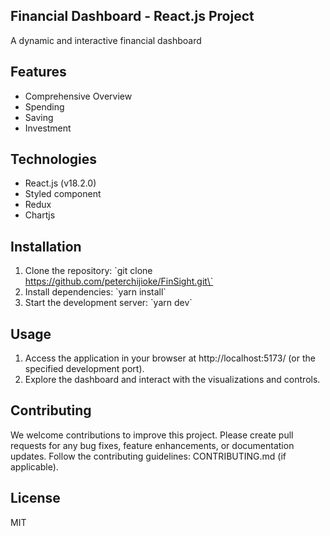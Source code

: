 
## Financial Dashboard - React.js Project

A dynamic and interactive financial dashboard

## Features

* Comprehensive Overview
* Spending
* Saving
* Investment

## Technologies

* React.js (v18.2.0)
* Styled component
* Redux
* Chartjs 

## Installation

1. Clone the repository: \`git clone https://github.com/peterchijioke/FinSight.git\`
2. Install dependencies: \`yarn install\` 
3. Start the development server: \`yarn dev\` 

## Usage

1. Access the application in your browser at http://localhost:5173/ (or the specified development port).
2. Explore the dashboard and interact with the visualizations and controls.


## Contributing

We welcome contributions to improve this project.
Please create pull requests for any bug fixes, feature enhancements, or documentation updates.
Follow the contributing guidelines: CONTRIBUTING.md (if applicable).

## License

MIT